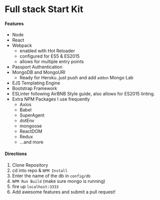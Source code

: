 # Full stack Start Kit

#### Features

* Node
* React
* Webpack
  - enabled with Hot Reloader
  - configured for ES5 & ES2015
  - allows for multiple entry points
* Passport Authentication
* MongoDB and MongoURI
  - Ready for Heroku..just push and add `addon` Mongo Lab
* EJS Templating Engine
* Bootstrap Framework
* ESLinter following AirBNB Style guide, also allows for ES2015 linting.
* Extra NPM Packages I use frequently
  - Axios
  - Babel
  - SuperAgent
  - dotEnv
  - mongoose
  - ReactDOM
  - Redux
  - ...and more

#### Directions

1. Clone Repository
2. cd into repo & `NPM Install`
3. Enter the name of the db in `config/db` 
4. `NPM Run Build` (make sure mongo is running)
5. fire up `localhost:3333`
6. Add awesome features and submit a pull request!